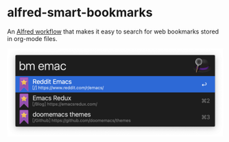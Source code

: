 # alfred-smart-bookmarks
An [Alfred workflow](https://www.alfredapp.com/workflows/) that makes it easy to search for web bookmarks stored in org-mode files.

![screenshot](screenshot.png)
